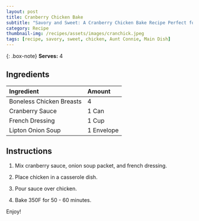 ```yaml
---
layout: post
title: Cranberry Chicken Bake
subtitle: "Savory and Sweet: A Cranberry Chicken Bake Recipe Perfect for Fall"
category: Recipe
thumbnail-img: /recipes/assets/images/cranchick.jpeg
tags: [recipe, savory, sweet, chicken, Aunt Connie, Main Dish]
---
```


{: .box-note}
**Serves:** 4


## Ingredients

| Ingredient | Amount|
| :------ |:--- |
| Boneless Chicken Breasts | 4 |
| Cranberry Sauce | 1 Can |
| French Dressing | 1 Cup |
| Lipton Onion Soup | 1 Envelope |

## Instructions

1. Mix cranberry sauce, onion soup packet, and french dressing.

2. Place chicken in a casserole dish.

3. Pour sauce over chicken.

4. Bake 350F for 50 - 60 minutes.

Enjoy!
